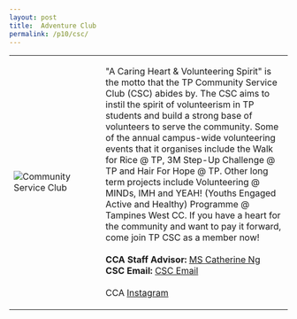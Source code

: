 ```yaml
---
layout: post
title:  Adventure Club
permalink: /p10/csc/
---
```


<div>
    <table>
        <tr>
            <td style="width:33%"><image src="{{site.baseurl}}/images/CCA_csc.jpg" style="display:block;margin-left:auto;margin-right:auto;" alt="Community Service Club"></image></td>
            <td>
                <p>
                    "A Caring Heart & Volunteering Spirit" is the motto that the TP Community Service Club (CSC) abides by. The CSC aims to instil the spirit of volunteerism in TP students and build a strong base of volunteers to serve the community.  Some of the annual campus-wide volunteering events that it organises include the Walk for Rice @ TP, 3M Step-Up Challenge @ TP and Hair For Hope @ TP. Other long term projects include Volunteering @ MINDs, IMH and YEAH! (Youths Engaged Active and Healthy) Programme @ Tampines West CC.  If you have a heart for the community and want to pay it forward, come join TP CSC as a member now!<br>
                    <br>
                    <b>CCA Staff Advisor:</b> <a href="mailto:catherine_ng@tp.edu.sg">MS Catherine Ng</a><br>
                    <b>CSC Email:</b> <a href="mailto:csc@student.tp.edu.sg">CSC Email</a><br>
                    <br>
                    CCA <a href="https://www.instagram.com/tpcsc">Instagram</a>
                </p>
            </td>
        </tr>
    </table>
</div>